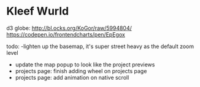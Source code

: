 # Kleef Wurld

d3 globe: http://bl.ocks.org/KoGor/raw/5994804/
https://codepen.io/frontendcharts/pen/EpEgox

todo:
-lighten up the basemap, it's super street heavy as the default zoom level
- update the map popup to look like the project previews
- projects page: finish adding wheel on projects page
- projects page: add animation on native scroll